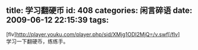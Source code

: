 title: 学习翻硬币
id: 408
categories: 闲言碎语
date: 2009-06-12 22:15:39
tags:
---

[flv]http://player.youku.com/player.php/sid/XMjg1ODI2MjQ=/v.swf[/flv]
</br>学习一下翻硬币，练练手。
